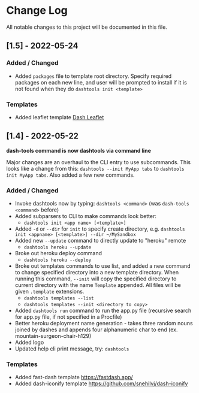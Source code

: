 # Change Log

All notable changes to this project will be documented in this file.

## [1.5] - 2022-05-24

### Added / Changed

- Added `packages` file to template root directory. Specify required packages on each new line, and user will be prompted to install if it is not found when they do `dashtools init <template>`

### Templates

- Added leaflet template [Dash Leaflet](https://github.com/thedirtyfew/dash-leaflet)

## [1.4] - 2022-05-22

**dash-tools command is now dashtools via command line**

Major changes are an overhaul to the CLI entry to use subcommands. This looks like a change from this: `dashtools --init MyApp tabs` to `dashtools init MyApp tabs`. Also added a few new commands.

### Added / Changed

- Invoke dashtools now by typing: `dashtools <command>` (was `dash-tools <command>` before)
- Added subparsers to CLI to make commands look better:
  - `dashtools init <app name> [<template>]`
- Added `-d` or `--dir` for `init` to specify create directory, e.g. `dashtools init <appname> [<template>] --dir ~/MySandbox`
- Added new `--update` command to directly update to "heroku" remote
  - `dashtools heroku --update`
- Broke out heroku deploy command
  - `dashtools heroku --deploy`
- Broke out templates commands to use list, and added a new command to change specified directory into a new template directory. When running this command, `--init` will copy the specified directory to current directory with the name `Template` appended. All files will be given `.template` extensions.
  - `dashtools templates --list`
  - `dashtools templates --init <directory to copy>`
- Added `dashtools run` command to run the app.py file (recursive search for app.py file, if not specified in a Procfile)
- Better heroku deployment name generation - takes three random nouns joined by dashes and appends four alphanumeric char to end (ex. mountain-surgeon-chair-h129)
- Added logo
- Updated help cli print message, try: `dashtools`

### Templates

- Added fast-dash template https://fastdash.app/
- Added dash-iconify template https://github.com/snehilvj/dash-iconify
